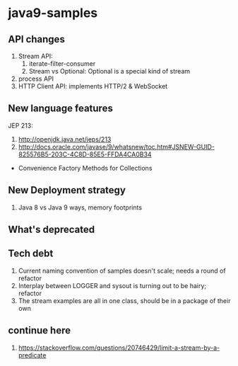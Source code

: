 # java9-samples

## API changes

1. Stream API:
   1. iterate-filter-consumer
   2. Stream vs Optional: Optional is a special kind of stream
2. process API
3. HTTP Client API: implements HTTP/2 & WebSocket
## New language features
JEP 213: 
1. http://openjdk.java.net/jeps/213
2. http://docs.oracle.com/javase/9/whatsnew/toc.htm#JSNEW-GUID-825576B5-203C-4C8D-85E5-FFDA4CA0B34
* Convenience Factory Methods for Collections
## New Deployment strategy
1. Java 8 vs Java 9 ways, memory footprints
## What's deprecated
## Tech debt
1. Current naming convention of samples doesn't scale; needs a round of refactor
2. Interplay between LOGGER and sysout is turning out to be hairy; refactor
3. The stream examples are all in one class, should be in a package of their own

## continue here
1. https://stackoverflow.com/questions/20746429/limit-a-stream-by-a-predicate
